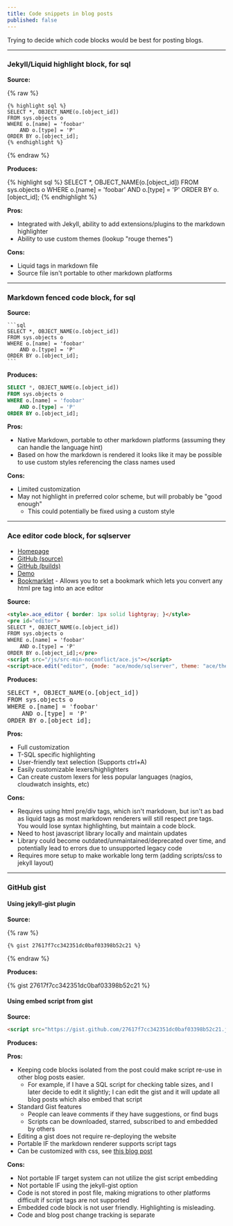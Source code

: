 ```yaml
---
title: Code snippets in blog posts
published: false
---
```


Trying to decide which code blocks would be best for posting blogs.

---

### Jekyll/Liquid highlight block, for sql

**Source:**

{% raw %}
```liquid
{% highlight sql %}
SELECT *, OBJECT_NAME(o.[object_id])
FROM sys.objects o
WHERE o.[name] = 'foobar'
	AND o.[type] = 'P'
ORDER BY o.[object_id];
{% endhighlight %}
```
{% endraw %}

**Produces:**

{% highlight sql %}
SELECT *, OBJECT_NAME(o.[object_id])
FROM sys.objects o
WHERE o.[name] = 'foobar'
	AND o.[type] = 'P'
ORDER BY o.[object_id];
{% endhighlight %}

**Pros:**

* Integrated with Jekyll, ability to add extensions/plugins to the markdown highlighter
* Ability to use custom themes (lookup "rouge themes")

**Cons:**

* Liquid tags in markdown file
* Source file isn't portable to other markdown platforms

---

### Markdown fenced code block, for sql

**Source:**

````
```sql
SELECT *, OBJECT_NAME(o.[object_id])
FROM sys.objects o
WHERE o.[name] = 'foobar'
    AND o.[type] = 'P'
ORDER BY o.[object_id];
```
````

**Produces:**

```sql
SELECT *, OBJECT_NAME(o.[object_id])
FROM sys.objects o
WHERE o.[name] = 'foobar'
    AND o.[type] = 'P'
ORDER BY o.[object_id];
```

**Pros:**

* Native Markdown, portable to other markdown platforms (assuming they can handle the language hint)
* Based on how the markdown is rendered it looks like it may be possible to use custom styles referencing the class names used

**Cons:**

* Limited customization
* May not highlight in preferred color scheme, but will probably be "good enough"
  * This could potentially be fixed using a custom style

---

### Ace editor code block, for sqlserver

* [Homepage](https://ace.c9.io)
* [GitHub (source)](https://github.com/ajaxorg/ace)
* [GitHub (builds)](https://github.com/ajaxorg/ace-builds)
* [Demo](https://ace.c9.io/build/kitchen-sink.html)
* [Bookmarklet](https://ace.c9.io/build/demo/bookmarklet/index.html) - Allows you to set a bookmark which lets you convert any html pre tag into an ace editor

**Source:**

```html
<style>.ace_editor { border: 1px solid lightgray; }</style>
<pre id="editor">
SELECT *, OBJECT_NAME(o.[object_id])
FROM sys.objects o
WHERE o.[name] = 'foobar'
	AND o.[type] = 'P'
ORDER BY o.[object_id];</pre>
<script src="/js/src-min-noconflict/ace.js"></script>
<script>ace.edit("editor", {mode: "ace/mode/sqlserver", theme: "ace/theme/sqlserver", maxLines: 20, readOnly: true});</script>
```

**Produces:**

<pre id="editor">
SELECT *, OBJECT_NAME(o.[object_id])
FROM sys.objects o
WHERE o.[name] = 'foobar'
	AND o.[type] = 'P'
ORDER BY o.[object_id];</pre>

**Pros:**

* Full customization
* T-SQL specific highlighting
* User-friendly text selection (Supports ctrl+A)
* Easily customizable lexers/highlighters
* Can create custom lexers for less popular languages (nagios, cloudwatch insights, etc)

**Cons:**

* Requires using html pre/div tags, which isn't markdown, but isn't as bad as liquid tags as most markdown renderers will still respect pre tags. You would lose syntax highlighting, but maintain a code block.
* Need to host javascript library locally and maintain updates
* Library could become outdated/unmaintained/deprecated over time, and potentially lead to errors due to unsupported legacy code
* Requires more setup to make workable long term (adding scripts/css to jekyll layout)

---

### GitHub gist

#### Using jekyll-gist plugin

**Source:**

{% raw %}
```
{% gist 27617f7cc342351dc0baf03398b52c21 %}
```
{% endraw %}

**Produces:**

{% gist 27617f7cc342351dc0baf03398b52c21 %}

#### Using embed script from gist

**Source:**

```html
<script src="https://gist.github.com/27617f7cc342351dc0baf03398b52c21.js"></script>
```

**Produces:**

<script src="https://gist.github.com/27617f7cc342351dc0baf03398b52c21.js"></script>

**Pros:**

* Keeping code blocks isolated from the post could make script re-use in other blog posts easier.
  * For example, if I have a SQL script for checking table sizes, and I later decide to edit it slightly; I can edit the gist and it will update all blog posts which also embed that script
* Standard Gist features
  * People can leave comments if they have suggestions, or find bugs
  * Scripts can be downloaded, starred, subscribed to and embedded by others
* Editing a gist does not require re-deploying the website
* Portable IF the markdown renderer supports script tags
* Can be customized with css, see [this blog post](https://codersblock.com/blog/customizing-github-gists/)

**Cons:**

* Not portable IF target system can not utilize the gist script embedding
* Not portable IF using the jekyll-gist option
* Code is not stored in post file, making migrations to other platforms difficult if script tags are not supported
* Embedded code block is not user friendly. Highlighting is misleading.
* Code and blog post change tracking is separate

<style>.ace_editor { border: 1px solid lightgray; }</style>
<script src="/js/src-min-noconflict/ace.js"></script>
<script>ace.edit("editor", {mode: "ace/mode/sqlserver", theme: "ace/theme/sqlserver", maxLines: 20, readOnly: true});</script>
